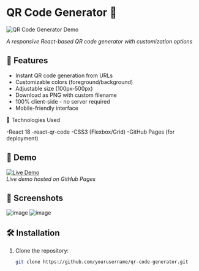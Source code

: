 # QR Code Generator 🚀


![QR Code Generator Demo](https://github.com/user-attachments/assets/34a463db-e567-4c67-82ad-cd6fb48d9277)

*A responsive React-based QR code generator with customization options*

## 🌟 Features
- Instant QR code generation from URLs
- Customizable colors (foreground/background)
- Adjustable size (100px-500px)
- Download as PNG with custom filename
- 100% client-side - no server required
- Mobile-friendly interface

🧰 Technologies Used

-React 18
-react-qr-code
-CSS3 (Flexbox/Grid)
-GitHub Pages (for deployment)

## 🎥 Demo
[![Live Demo](https://img.shields.io/badge/TRY_LIVE_DEMO-00BFFF?style=for-the-badge&logo=react&logoColor=white)](https://yourusername.github.io/qr-code-generator)  
*Live demo hosted on GitHub Pages*

## 📸 Screenshots
![image](https://github.com/user-attachments/assets/7eba33c0-1d20-4ef4-998a-47397a51e79f)
![image](https://github.com/user-attachments/assets/b6d9f1c8-d78c-4367-918e-b4336291e658)



## 🛠️ Installation
1. Clone the repository:
   ```bash
   git clone https://github.com/yourusername/qr-code-generator.git
